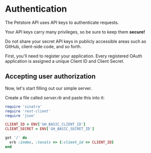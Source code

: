# Authentication

The Petstore API uses API keys to authenticate requests.

Your API keys carry many privileges, so be sure to keep them **secure!**

Do not share your secret API keys in publicly accessible areas such as GitHub, client-side code, and so forth.

First, you'll need to register your application.
Every registered OAuth application is assigned a unique Client ID and Client Secret.

## Accepting user authorization

Now, let's start filling out our simple server.

Create a file called *server.rb* and paste this into it:

```ruby
require 'sinatra'
require 'rest-client'
require 'json'

CLIENT_ID = ENV['GH_BASIC_CLIENT_ID']
CLIENT_SECRET = ENV['GH_BASIC_SECRET_ID']

get '/' do
  erb :index, :locals => {:client_id => CLIENT_ID}
end
```
